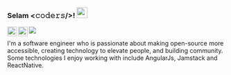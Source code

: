 
### Selam <𝚌𝚘𝚍𝚎𝚛𝚜/>! <img src="https://media.giphy.com/media/hvRJCLFzcasrR4ia7z/giphy.gif" width="25px">

<a href="https://twitter.com/ParseEror">
  <img align="left" alt="Serkan Eren | Twitter" width="22px" src="https://raw.githubusercontent.com/peterthehan/peterthehan/master/assets/twitter.svg" />
</a>
<a href="https://www.linkedin.com/in/serkan-eren-1a297143/">
  <img align="left" alt="Serkan's LinkedIN" width="22px" src="https://raw.githubusercontent.com/peterthehan/peterthehan/master/assets/linkedin.svg" />
</a>

![](https://visitor-badge.glitch.me/badge?page_id=coderaction.coderaction)

I'm a software engineer who is passionate about making open-source more accessible, creating technology to elevate people, and building community. Some technologies I enjoy working with include AngularJs, Jamstack  and ReactNative. 


